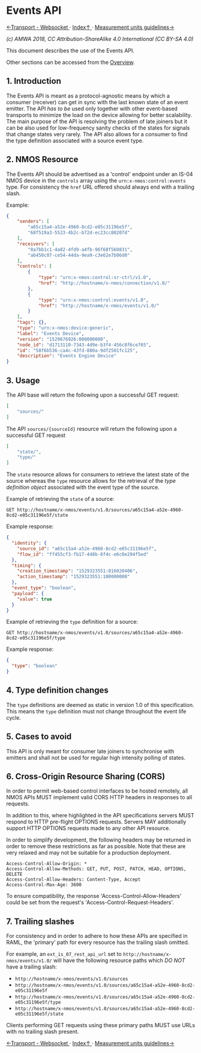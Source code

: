 # Events API

[←Transport - Websocket ](5.2._Transport_-_Websocket.md) · [ Index↑ ](..) · [Measurement units guidelines→](7.0._Measurement_units_guidelines.md)

_(c) AMWA 2018, CC Attribution-ShareAlike 4.0 International (CC BY-SA 4.0)_

This document describes the use of the Events API.

Other sections can be accessed from the [Overview](1.0._Overview.md).

## 1. Introduction

The Events API is meant as a protocol-agnostic means by which a consumer (receiver) can get in sync with the last known state of an event emitter. The API *has to be* used only together with other event-based transports to minimize the load on the device allowing for better scalability. The main purpose of the API is resolving the problem of late joiners but it can be also used for low-frequency sanity checks of the states for signals that change states very rarely.
The API also allows for a consumer to find the type definition associated with a source event type.

## 2. NMOS Resource

The Events API should be advertised as a 'control' endpoint under an IS-04 NMOS device in the `controls` array using the `urn:x-nmos:control:events` type.
For consistency the `href` URL offered should always end with a trailing slash.

Example:

```json
{
    "senders": [
        "a65c15a4-a52e-4960-8cd2-e05c31196e5f",
        "68f519a3-5523-4b2c-b72d-ec23cc80207d"
    ],
    "receivers": [
        "8a7bb1c1-4a82-4fd9-a4fb-96f68f560831",
        "ab450c07-ce54-44da-9ea9-c3e62e7b06d0"
    ],
    "controls": [
        {
            "type": "urn:x-nmos:control:sr-ctrl/v1.0",
            "href": "http://hostname/x-nmos/connection/v1.0/"
        },
        {
            "type": "urn:x-nmos:control:events/v1.0",
            "href": "http://hostname/x-nmos/events/v1.0/"
        }
    ],
    "tags": {},
    "type": "urn:x-nmos:device:generic",
    "label": "Events Device",
    "version": "1529676926:000000000",
    "node_id": "d1713110-7343-4d9e-b3f4-456c8f6ce765",
    "id": "58f6b536-ca4c-43fd-880a-9df2501fc125",
    "description": "Events Engine Device"
}
```

## 3. Usage

The API base will return the following upon a successful GET request:

```json
[
    "sources/"
]
```

The API `sources/{sourceId}` resource will return the following upon a successful GET request

```json
[
    "state/",
    "type/"
]
```

The `state` resource allows for consumers to retrieve the latest state of the source whereas the `type` resource allows for the retrieval
of the *type definition object* associated with the event type of the source.

Example of retrieving the `state` of a source:

`GET http://hostname/x-nmos/events/v1.0/sources/a65c15a4-a52e-4960-8cd2-e05c31196e5f/state`

Example response:

```json
{
  "identity": {
    "source_id": "a65c15a4-a52e-4960-8cd2-e05c31196e5f",
    "flow_id": "ff455cf3-fb17-448b-8f4c-e6c0e294f5ed"
  },
  "timing": {
    "creation_timestamp": "1529323551:016020406",
    "action_timestamp": "1529323551:100000000"
  },
  "event_type": "boolean",
  "payload": {
    "value": true
  }
}
```

Example of retrieving the `type` definition for a source:

`GET http://hostname/x-nmos/events/v1.0/sources/a65c15a4-a52e-4960-8cd2-e05c31196e5f/type`

Example response:

```json
{
  "type": "boolean"
}
```

## 4. Type definition changes

The `type` definitions are deemed as static in version 1.0 of this specification. This means the `type` definition must not change throughout the event life cycle.

## 5. Cases to avoid

This API is only meant for consumer late joiners to synchronise with emitters and shall not be used for regular high intensity polling of states.

## 6. Cross-Origin Resource Sharing (CORS)

In order to permit web-based control interfaces to be hosted remotely, all NMOS APIs MUST implement valid CORS HTTP headers in responses to all requests.

In addition to this, where highlighted in the API specifications servers MUST respond to HTTP pre-flight OPTIONS requests. Servers MAY additionally support HTTP OPTIONS requests made to any other API resource.

In order to simplify development, the following headers may be returned in order to remove these restrictions as far as possible. Note that these are very relaxed and may not be suitable for a production deployment.

```
Access-Control-Allow-Origin: *
Access-Control-Allow-Methods: GET, PUT, POST, PATCH, HEAD, OPTIONS, DELETE
Access-Control-Allow-Headers: Content-Type, Accept
Access-Control-Max-Age: 3600
```

To ensure compatibility, the response 'Access-Control-Allow-Headers' could be set from the request's 'Access-Control-Request-Headers'.

## 7. Trailing slashes

For consistency and in order to adhere to how these APIs are specified in RAML, the 'primary' path for every resource has the trailing slash omitted.

For example, an `ext_is_07_rest_api_url` set to `http://hostname/x-nmos/events/v1.0/` will have the following resource paths which _DO NOT_ have a trailing slash:

* `http://hostname/x-nmos/events/v1.0/sources`
* `http://hostname/x-nmos/events/v1.0/sources/a65c15a4-a52e-4960-8cd2-e05c31196e5f`
* `http://hostname/x-nmos/events/v1.0/sources/a65c15a4-a52e-4960-8cd2-e05c31196e5f/type`
* `http://hostname/x-nmos/events/v1.0/sources/a65c15a4-a52e-4960-8cd2-e05c31196e5f/state`

Clients performing GET requests using these primary paths MUST use URLs with no trailing slash present.

[←Transport - Websocket ](5.2._Transport_-_Websocket.md) · [ Index↑ ](..) · [Measurement units guidelines→](7.0._Measurement_units_guidelines.md)
